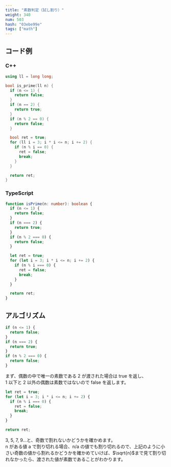 ```yaml
---
title: "素数判定（試し割り）"
weight: 340
num: 503
hash: "03ebe99e"
tags: ["math"]
---
```


## コード例

### C++

```cpp
using ll = long long;

bool is_prime(ll n) {
  if (n <= 1) {
    return false;
  }
  if (n == 2) {
    return true;
  }
  if (n % 2 == 0) {
    return false;
  }

  bool ret = true;
  for (ll i = 3; i * i <= n; i += 2) {
    if (n % i == 0) {
      ret = false;
      break;
    }
  }

  return ret;
}
```

### TypeScript

```typescript
function isPrime(n: number): boolean {
  if (n <= 1) {
    return false;
  }
  if (n === 2) {
    return true;
  }
  if (n % 2 === 0) {
    return false;
  }

  let ret = true;
  for (let i = 3; i * i <= n; i += 2) {
    if (n % i === 0) {
      ret = false;
      break;
    }
  }

  return ret;
}
```

## アルゴリズム

```typescript
if (n <= 1) {
  return false;
}
if (n === 2) {
  return true;
}
if (n % 2 === 0) {
  return false;
}
```

まず、偶数の中で唯一の素数である 2 が渡された場合は true を返し、  
1 以下と 2 以外の偶数は素数ではないので false を返します。

```typescript
let ret = true;
for (let i = 3; i * i <= n; i += 2) {
  if (n % i === 0) {
    ret = false;
    break;
  }
}

return ret;
```

3, 5, 7, 9...と、奇数で割れないかどうかを確かめます。  
n がある値 a で割り切れる場合、n/a の値でも割り切れるので、上記のように小さい奇数の値から割れるかどうかを確かめていけば、$\sqrt{n}$まで見て割り切れなかったら、渡された値が素数であることがわかります。
